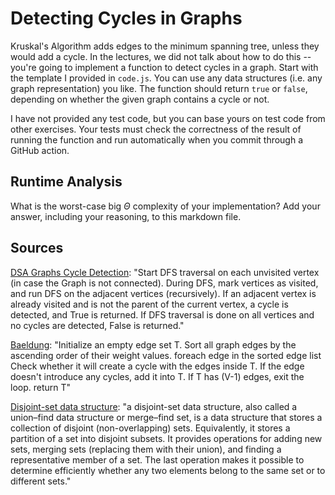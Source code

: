# Detecting Cycles in Graphs

Kruskal's Algorithm adds edges to the minimum spanning tree, unless they would
add a cycle. In the lectures, we did not talk about how to do this -- you're
going to implement a function to detect cycles in a graph. Start with the
template I provided in `code.js`. You can use any data structures (i.e. any
graph representation) you like. The function should return `true` or `false`,
depending on whether the given graph contains a cycle or not.

I have not provided any test code, but you can base yours on test code from
other exercises. Your tests must check the correctness of the result of running
the function and run automatically when you commit through a GitHub action.

## Runtime Analysis

What is the worst-case big $\Theta$ complexity of your implementation? Add your
answer, including your reasoning, to this markdown file.

## Sources

[DSA Graphs Cycle Detection](https://www.w3schools.com/dsa/dsa_algo_graphs_cycledetection.php):
"Start DFS traversal on each unvisited vertex (in case the Graph is not connected).
During DFS, mark vertices as visited, and run DFS on the adjacent vertices (recursively).
If an adjacent vertex is already visited and is not the parent of the current vertex, a cycle is detected, and True is returned.
If DFS traversal is done on all vertices and no cycles are detected, False is returned."

[Baeldung](https://www.baeldung.com/java-spanning-trees-kruskal):
"Initialize an empty edge set T. 
Sort all graph edges by the ascending order of their weight values. 
foreach edge in the sorted edge list
    Check whether it will create a cycle with the edges inside T.
    If the edge doesn't introduce any cycles, add it into T. 
    If T has (V-1) edges, exit the loop. 
return T"

[Disjoint-set data structure](https://en.wikipedia.org/wiki/Disjoint-set_data_structure):
"a disjoint-set data structure, also called a union–find data structure or merge–find set, is a data structure that stores a collection of disjoint (non-overlapping) sets. Equivalently, it stores a partition of a set into disjoint subsets. It provides operations for adding new sets, merging sets (replacing them with their union), and finding a representative member of a set. The last operation makes it possible to determine efficiently whether any two elements belong to the same set or to different sets."

